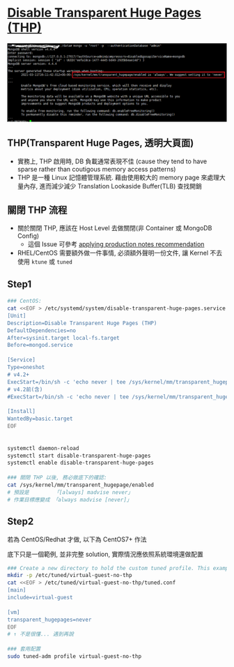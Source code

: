 # [Disable Transparent Huge Pages (THP)](https://docs.mongodb.com/v4.4/tutorial/transparent-huge-pages/)

![HugePage](../../img/huge_page.png)


## THP(Transparent Huge Pages, 透明大頁面)

- 實務上, THP 啟用時, DB 負載通常表現不佳 (cause they tend to have sparse rather than coutigous memory access patterns)
- THP 是一種 Linux 記憶體管理系統. 藉由使用較大的 memory page 來處理大量內存, 進而減少減少 Translation Lookaside Buffer(TLB) 查找開銷


## 關閉 THP 流程

- 關於關閉 THP, 應該在 Host Level 去做關閉(非 Container 或 MongoDB Config)
    - 這個 Issue 可參考 [applying production notes recommendation](https://github.com/docker-library/mongo/issues/112)
- RHEL/CentOS 需要額外做一件事情, 必須額外聲明一份文件, 讓 Kernel 不去使用 `ktune` 或 `tuned`


## Step1

```bash
### CentOS: 
cat <<EOF > /etc/systemd/system/disable-transparent-huge-pages.service
[Unit]
Description=Disable Transparent Huge Pages (THP)
DefaultDependencies=no
After=sysinit.target local-fs.target
Before=mongod.service

[Service]
Type=oneshot
# v4.2+
ExecStart=/bin/sh -c 'echo never | tee /sys/kernel/mm/transparent_hugepage/enabled > /dev/null'
# v4.2前(含)
#ExecStart=/bin/sh -c 'echo never | tee /sys/kernel/mm/transparent_hugepage/defrag > /dev/null'

[Install]
WantedBy=basic.target
EOF


systemctl daemon-reload
systemctl start disable-transparent-huge-pages
systemctl enable disable-transparent-huge-pages

### 關閉 THP 以後, 務必做底下的確認:
cat /sys/kernel/mm/transparent_hugepage/enabled
# 預設是        「[always] madvise never」
# 作業目標應變成 「always madvise [never]」
```

## Step2

若為 CentOS/Redhat 才做, 以下為 CentOS7+ 作法

底下只是一個範例, 並非完整 solution, 實際情況應依照系統環境還做配置

```bash
### Create a new directory to hold the custom tuned profile. This example inherits from the existing virtual-guest profile, and uses virtual-guest-no-thp as the new profile:
mkdir -p /etc/tuned/virtual-guest-no-thp
cat <<EOF > /etc/tuned/virtual-guest-no-thp/tuned.conf
[main]
include=virtual-guest

[vm]
transparent_hugepages=never
EOF
# ↑ 不是很懂... 遇到再說

### 套用配置
sudo tuned-adm profile virtual-guest-no-thp
```


